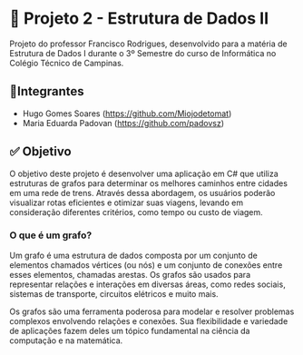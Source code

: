 # 🚉 Projeto 2 - Estrutura de Dados II
Projeto do professor Francisco Rodrigues, desenvolvido para a matéria de Estrutura de Dados I durante o 3º Semestre do curso de Informática no Colégio Técnico de Campinas.

## 👤Integrantes
- Hugo Gomes Soares (https://github.com/Miojodetomat)
- Maria Eduarda Padovan  (https://github.com/padovsz)

## ✅ Objetivo
O objetivo deste projeto é desenvolver uma aplicação em C# que utiliza estruturas de grafos para determinar os melhores caminhos entre cidades em uma rede de trens. Através dessa abordagem, 
os usuários poderão visualizar rotas eficientes e otimizar suas viagens, levando em consideração diferentes critérios, como tempo ou custo de viagem.

### O que é um grafo?
Um grafo é uma estrutura de dados composta por um conjunto de elementos chamados vértices (ou nós) e um conjunto de conexões entre esses elementos, chamadas arestas. Os grafos são usados para 
representar relações e interações em diversas áreas, como redes sociais, sistemas de transporte, circuitos elétricos e muito mais.

Os grafos são uma ferramenta poderosa para modelar e resolver problemas complexos envolvendo relações e conexões. Sua flexibilidade e variedade de aplicações fazem deles um tópico fundamental
na ciência da computação e na matemática.
